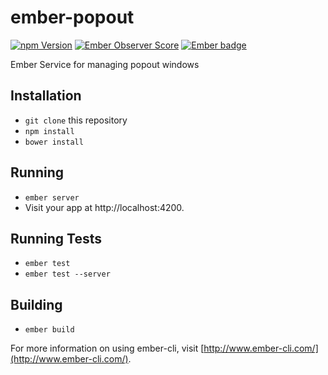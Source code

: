 # ember-popout

[![npm Version](https://img.shields.io/npm/v/ember-popout.svg?style=flat-square)](https://www.npmjs.org/package/ember-popout)
[![Ember Observer Score](http://emberobserver.com/badges/ember-popout.svg)](http://emberobserver.com/addons/ember-popout)
[![Ember badge](http://embadge.io/v1/badge.svg?start=1.0.0)](http://embadge.io/)

Ember Service for managing popout windows

## Installation

* `git clone` this repository
* `npm install`
* `bower install`

## Running

* `ember server`
* Visit your app at http://localhost:4200.

## Running Tests

* `ember test`
* `ember test --server`

## Building

* `ember build`

For more information on using ember-cli, visit [http://www.ember-cli.com/](http://www.ember-cli.com/).
